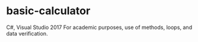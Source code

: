 # basic-calculator
C#, Visual Studio 2017
For academic purposes, use of methods, loops, and data verification.
